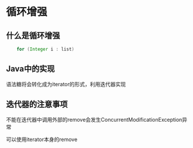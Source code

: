# 循环增强

## 什么是循环增强
```Java
    for (Integer i : list)
```

## Java中的实现
语法糖将会转化成为iterator的形式，利用迭代器实现

## 迭代器的注意事项
不能在迭代器中调用外部的remove会发生ConcurrentModificationException异常

可以使用iterator本身的remove

 
